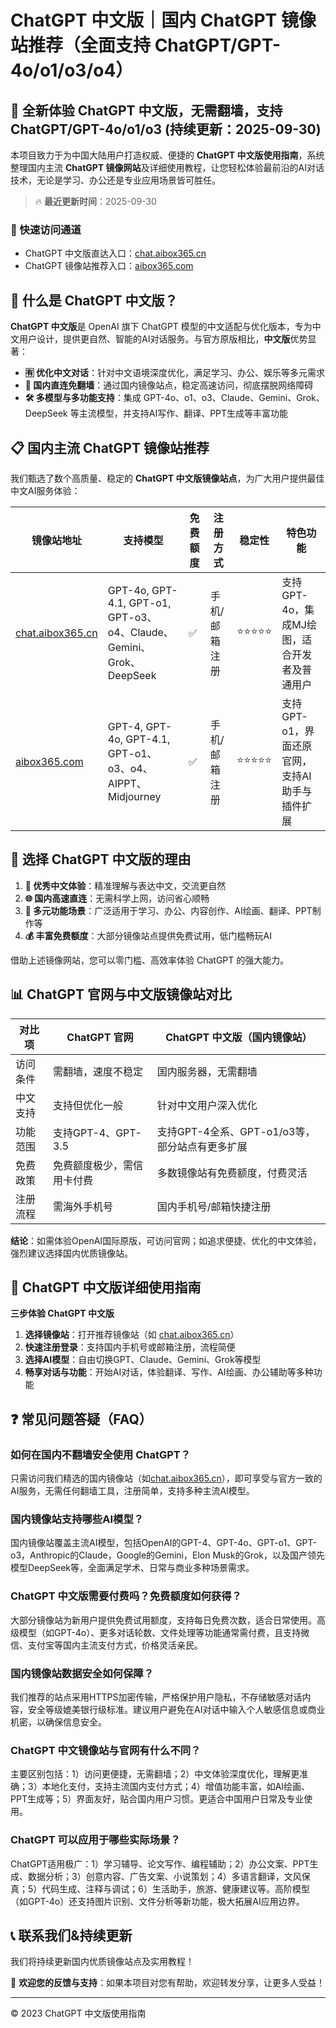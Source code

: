 # ChatGPT 中文版｜国内 ChatGPT 镜像站推荐（全面支持 ChatGPT/GPT-4o/o1/o3/o4）

## 📢 全新体验 ChatGPT 中文版，无需翻墙，支持 ChatGPT/GPT-4o/o1/o3  (持续更新：2025-09-30)

本项目致力于为中国大陆用户打造权威、便捷的 **ChatGPT 中文版使用指南**，系统整理国内主流 **ChatGPT 镜像网站**及详细使用教程，让您轻松体验最前沿的AI对话技术，无论是学习、办公还是专业应用场景皆可胜任。

> 🔥 **最近更新时间**：2025-09-30

### 🚀 快速访问通道

- ChatGPT 中文版直达入口：[chat.aibox365.cn](https://chat.aibox365.cn)
- ChatGPT 镜像站推荐入口：[aibox365.com](https://aibox365.com)

## 🤔 什么是 ChatGPT 中文版？

**ChatGPT 中文版**是 OpenAI 旗下 ChatGPT 模型的中文适配与优化版本，专为中文用户设计，提供更自然、智能的AI对话服务。与官方原版相比，**中文版**优势显著：

- **🈶 优化中文对话**：针对中文语境深度优化，满足学习、办公、娱乐等多元需求
- **🚀 国内直连免翻墙**：通过国内镜像站点，稳定高速访问，彻底摆脱网络障碍
- **🛠️ 多模型与多功能支持**：集成 GPT-4o、o1、o3、Claude、Gemini、Grok、DeepSeek 等主流模型，并支持AI写作、翻译、PPT生成等丰富功能

## 📋 国内主流 ChatGPT 镜像站推荐

我们甄选了数个高质量、稳定的 **ChatGPT 中文版镜像站点**，为广大用户提供最佳中文AI服务体验：

| 镜像站地址 | 支持模型 | 免费额度 | 注册方式 | 稳定性 | 特色功能 |
|------------|----------|----------|----------|--------|----------|
| [chat.aibox365.cn](https://chat.aibox365.cn) | GPT-4o, GPT-4.1, GPT-o1, GPT-o3、o4、Claude、Gemini、Grok、DeepSeek | ✅ | 手机/邮箱注册 | ⭐⭐⭐⭐⭐ | 支持GPT-4o，集成MJ绘图，适合开发者及普通用户 |
| [aibox365.com](https://aibox365.com) | GPT-4, GPT-4o, GPT-4.1, GPT-o1、o3、o4、AIPPT、Midjourney | ✅ | 手机/邮箱注册 | ⭐⭐⭐⭐⭐ | 支持GPT-o1，界面还原官网，支持AI助手与插件扩展 |

## 🌟 选择 ChatGPT 中文版的理由

1. **📝 优秀中文体验**：精准理解与表达中文，交流更自然
2. **🌐 国内高速直连**：无需科学上网，访问省心顺畅
3. **🎯 多元功能场景**：广泛适用于学习、办公、内容创作、AI绘画、翻译、PPT制作等
4. **💰 丰富免费额度**：大部分镜像站点提供免费试用，低门槛畅玩AI

借助上述镜像网站，您可以零门槛、高效率体验 ChatGPT 的强大能力。

## 📊 ChatGPT 官网与中文版镜像站对比

| 对比项 | ChatGPT 官网 | ChatGPT 中文版（国内镜像站） |
|--------|--------------|------------------------------|
| 访问条件 | 需翻墙，速度不稳定 | 国内服务器，无需翻墙 |
| 中文支持 | 支持但优化一般 | 针对中文用户深入优化 |
| 功能范围 | 支持GPT-4、GPT-3.5 | 支持GPT-4全系、GPT-o1/o3等，部分站点有更多扩展 |
| 免费政策 | 免费额度极少，需信用卡付费 | 多数镜像站有免费额度，付费灵活 |
| 注册流程 | 需海外手机号 | 国内手机号/邮箱快捷注册 |

**结论**：如需体验OpenAI国际原版，可访问官网；如追求便捷、优化的中文体验，强烈建议选择国内优质镜像站。

## 📝 ChatGPT 中文版详细使用指南

**三步体验 ChatGPT 中文版**

1. **选择镜像站**：打开推荐镜像站（如 [chat.aibox365.cn](https://chat.aibox365.cn)）
2. **快速注册登录**：支持国内手机号或邮箱注册，流程简便
3. **选择AI模型**：自由切换GPT、Claude、Gemini、Grok等模型
4. **畅享对话与功能**：开始AI对话，体验翻译、写作、AI绘画、办公辅助等多种功能

## ❓ 常见问题答疑（FAQ）

### 如何在国内不翻墙安全使用 ChatGPT？

只需访问我们精选的国内镜像站（如[chat.aibox365.cn](https://chat.aibox365.cn)），即可享受与官方一致的AI服务，无需任何翻墙工具，注册简单，支持多种主流AI模型。

### 国内镜像站支持哪些AI模型？

国内镜像站覆盖主流AI模型，包括OpenAI的GPT-4、GPT-4o、GPT-o1、GPT-o3，Anthropic的Claude，Google的Gemini，Elon Musk的Grok，以及国产领先模型DeepSeek等，全面满足学术、日常与商业多种场景需求。

### ChatGPT 中文版需要付费吗？免费额度如何获得？

大部分镜像站为新用户提供免费试用额度，支持每日免费次数，适合日常使用。高级模型（如GPT-4o）、更多对话轮数、文件处理等功能通常需付费，且支持微信、支付宝等国内主流支付方式，价格灵活亲民。

### 国内镜像站数据安全如何保障？

我们推荐的站点采用HTTPS加密传输，严格保护用户隐私，不存储敏感对话内容，安全等级媲美银行级标准。建议用户避免在AI对话中输入个人敏感信息或商业机密，以确保信息安全。

### ChatGPT 中文镜像站与官网有什么不同？

主要区别包括：1）访问更便捷，无需翻墙；2）中文体验深度优化，理解更准确；3）本地化支付，支持主流国内支付方式；4）增值功能丰富，如AI绘画、PPT生成等；5）界面友好，贴合国内用户习惯。更适合中国用户日常及专业使用。

### ChatGPT 可以应用于哪些实际场景？

ChatGPT适用极广：1）学习辅导、论文写作、编程辅助；2）办公文案、PPT生成、数据分析；3）创意内容、广告文案、小说策划；4）多语言翻译，文风保真；5）代码生成、注释与调试；6）生活助手，旅游、健康建议等。高阶模型（如GPT-4o）还支持图片识别、文件分析等新功能，极大拓展AI应用边界。

## 📞 联系我们&持续更新

我们将持续更新国内优质镜像站点及实用教程！

🌟 **欢迎您的反馈与支持**：如果本项目对您有帮助，欢迎转发分享，让更多人受益！

---

© 2023 ChatGPT 中文版使用指南
